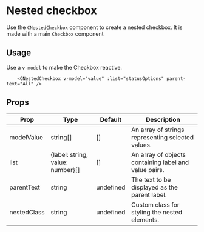# Nested checkbox

Use the `CNestedCheckbox` component to create a nested checkbox. It is made with a main `Checkbox` component

## Usage

Use a `v-model` to make the Checkbox reactive.

<CNestedCheckbox v-model="value" :list="statusOptions" parent-text="All" />

```vue
    <CNestedCheckbox v-model="value" :list="statusOptions" parent-text="All" />
```

## Props

| Prop          | Type                                 | Default    | Description                                                |
|---------------|--------------------------------------|------------|------------------------------------------------------------|
| modelValue    | string[]                             | []         | An array of strings representing selected values.         |
| list          | {label: string, value: number}[]    | []         | An array of objects containing label and value pairs.     |
| parentText    | string                               | undefined  | The text to be displayed as the parent label.             |
| nestedClass   | string                               | undefined  | Custom class for styling the nested elements.             |



<script setup>
import CNestedCheckbox from '../../../src/components/Form/Checkbox/CNestedCheckbox.vue';
import { ref, computed } from 'vue'

const value = ref([])


const statusOptions = computed(() => [
  {
    label: 'Option 1',
    value: 'verified',
    text: 'verified_text',
    path: '/page/verification',
  },
  {
    label: 'Option 2',
    value: 'registered',
    text: 'registered_text',
    path: '/page/verification',
  },
  {
    label: 'Option 3',
    value: 'currently_open',
  },
])

</script>